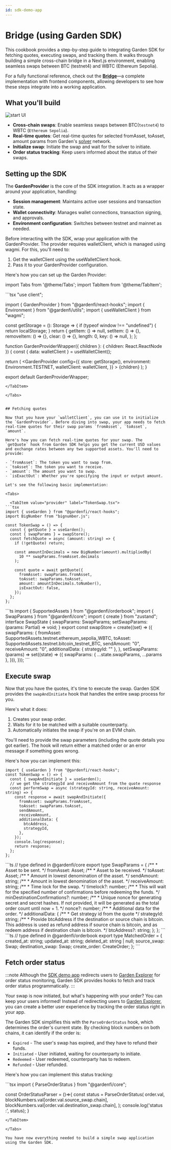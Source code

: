 ```yaml
---
id: sdk-demo-app
---
```



# Bridge (using Garden SDK)

This cookbook provides a step-by-step guide to integrating Garden SDK for fetching quotes, executing swaps, and tracking them. It walks through building a simple cross-chain bridge in a Next.js environment, enabling seamless swaps between BTC (testnet4) and WBTC (Ethereum Sepolia).

For a fully functional reference, check out the **[Bridge](https://github.com/gardenfi/sdk-demo-app)**—a complete implementation with frontend components, allowing developers to see how these steps integrate into a working application.

## What you'll build

![start UI](../images/sdk-demo-app/sdk-demo-app-ui.png)

- **Cross-chain swaps**: Enable seamless swaps between BTC(`testnet4`) to WBTC (`Ethereum Sepolia`).
- **Real-time quotes**: Get real-time quotes for selected fromAsset, toAsset, amount params from Garden's [solver](../../home/fundamentals/introduction/Solvers.md) network.
- **Initialize swap**: Initiate the swap and wait for the solver to initiate.
- **Order status tracking**: Keep users informed about the status of their swaps. 

## Setting up the SDK

The **GardenProvider** is the core of the SDK integration. It acts as a wrapper around your application, handling:

- **Session management**: Maintains active user sessions and transaction state.
- **Wallet connectivity**: Manages wallet connections, transaction signing, and approvals.
- **Environment configuration**: Switches between testnet and mainnet as needed.

Before interacting with the SDK, wrap your application with the GardenProvider. The provider requires walletClient, which is managed using wagmi. For this, you'll need to:

1. Get the walletClient using the useWalletClient hook.
2. Pass it to your GardenProvider configuration.

Here's how you can set up the Garden Provider:

import Tabs from '@theme/Tabs';
import TabItem from '@theme/TabItem';

<Tabs>
  <TabItem value="provider" label="GardenProvider.tsx">
```tsx
"use client";

import { GardenProvider } from "@gardenfi/react-hooks";
import { Environment } from "@gardenfi/utils";
import { useWalletClient } from "wagmi";

const getStorage = (): Storage => {
  if (typeof window !== "undefined") {
    return localStorage;
  }
  return {
    getItem: () => null,
    setItem: () => {},
    removeItem: () => {},
    clear: () => {},
    length: 0,
    key: () => null,
  };
};

function GardenProviderWrapper({ children }: { children: React.ReactNode }) {
  const { data: walletClient } = useWalletClient();

  return (
    <GardenProvider
      config={{
        store: getStorage(),
        environment: Environment.TESTNET,
        walletClient: walletClient,
      }}
    >
      {children}
    </GardenProvider>
  );
}

export default GardenProviderWrapper;
```
</TabItem>

</Tabs>


## Fetching quotes

Now that you have your `walletClient`, you can use it to initialize the `GardenProvider`. Before diving into swap, your app needs to fetch real-time quotes for their swap params `fromAsset`, `toAsset`, `amount`.

Here's how you can fetch real-time quotes for your swap. The `getQuote` hook from Garden SDK helps you get the current USD values and exchange rates between any two supported assets. You'll need to provide:

- `fromAsset`: The token you want to swap from.
- `toAsset`: The token you want to receive.
- `amount`: The amount you want to swap.
- `isExactOut`: Whether you're specifying the input or output amount.

Let's see the following basic implementation:

<Tabs>

  <TabItem value="provider" label="TokenSwap.tsx">
```tsx
import { useGarden } from "@gardenfi/react-hooks";
import BigNumber from "bignumber.js";

const TokenSwap = () => {
  const { getQuote } = useGarden();
  const { swapParams } = swapStore();
  const fetchQuote = async (amount: string) => {
    if (!getQuote) return;

    const amountInDecimals = new BigNumber(amount).multipliedBy(
      10 ** swapParams.fromAsset.decimals
    );

    const quote = await getQuote({
      fromAsset: swapParams.fromAsset,
      toAsset: swapParams.toAsset,
      amount: amountInDecimals.toNumber(),
      isExactOut: false,
    });
  };
};
```
</TabItem>

<TabItem value="swapStore" label="SwapStore.ts">
```ts
import { SupportedAssets } from "@gardenfi/orderbook";
import { SwapParams } from "@gardenfi/core";
import { create } from "zustand";
interface SwapState {
  swapParams: SwapParams;
  setSwapParams: (params: Partial<SwapState["swapParams"]>) => void;
}
export const swapStore = create<SwapState>((set) => ({
  swapParams: {
    fromAsset: SupportedAssets.testnet.ethereum_sepolia_WBTC,
    toAsset: SupportedAssets.testnet.bitcoin_testnet_BTC,
    sendAmount: "0",
    receiveAmount: "0",
    additionalData: { strategyId: "" },
  },
  setSwapParams: (params) =>
    set((state) => ({
      swapParams: { ...state.swapParams, ...params },
    })),
}));
```
</TabItem>
</Tabs>

## Execute swap

Now that you have the quotes, it's time to execute the swap. Garden SDK provides the `swapAndInitiate` hook that handles the entire swap process for you. 

Here's what it does:
1. Creates your swap order.
2. Waits for it to be matched with a suitable counterparty.
3. Automatically initiates the swap if you're on an EVM chain.

You'll need to provide the swap parameters (including the quote details you got earlier). The hook will return either a matched order or an error message if something goes wrong. 

Here's how you can implement this:

<Tabs>

  <TabItem value="swalAndInitiate" label="TokenSwap.tsx">

```tsx
import { useGarden } from "@gardenfi/react-hooks";
const TokenSwap = () => {
  const { swapAndInitiate } = useGarden();
  // we get the strategyId and receiveAmount from the quote response
  const performSwap = async (strategyId: string, receiveAmount: string) => {
    const response = await swapAndInitiate({
      fromAsset: swapParams.fromAsset,
      toAsset: swapParams.toAsset,
      sendAmount,
      receiveAmount,
      additionalData: {
        btcAddress,
        strategyId,
      },
    });
    console.log(response);
    return response;
  };
};
```
</TabItem>

<TabItem value="swapParams" label="SwapParams.ts">
```ts
// type defined in @gardenfi/core
export type SwapParams = {
    /**
     * Asset to be sent.
     */
    fromAsset: Asset;
    /**
     * Asset to be received.
     */
    toAsset: Asset;
    /**
     * Amount in lowest denomination of the asset.
     */
    sendAmount: string;
    /**
     * Amount in lowest denomination of the asset.
     */
    receiveAmount: string;
    /**
     * Time lock for the swap.
     */
    timelock?: number;
    /**
     * This will wait for the specified number of confirmations before redeeming the funds.
     */
    minDestinationConfirmations?: number;
    /**
     * Unique nonce for generating secret and secret hashes. If not provided, it will be generated as the total order count until now + 1.
     */
    nonce?: number;
    /**
     * Additional data for the order.
     */
    additionalData: {
        /**
         * Get strategy id from the quote
         */
        strategyId: string;
        /**
         * Provide btcAddress if the destination or source chain is bitcoin. This address is used as refund address if source chain is bitcoin, and as redeem address if destination chain is bitcoin.
         */
        btcAddress?: string;
    };
};
```
</TabItem>

<TabItem value="matchedOrder" label="MatchedOrder.ts">
```ts
// type defined in @gardenfi/orderbook
export type MatchedOrder = {
    created_at: string;
    updated_at: string;
    deleted_at: string | null;
    source_swap: Swap;
    destination_swap: Swap;
    create_order: CreateOrder;
};
```
</TabItem>

</Tabs>


## Fetch order status

:::note
Although the [SDK demo app](https://github.com/catalogfi/sdk-demo-app) redirects users to [Garden Explorer](https://explorer.garden.finance/) for order status monitoring, Garden SDK provides hooks to fetch and track order status programmatically.
:::

Your swap is now initiated, but what's happening with your order? You can keep your users informed! Instead of redirecting users to [Garden Explorer](https://explorer.garden.finance/), you can create a better user experience by tracking the order status right in your app.

The Garden SDK simplifies this with the `ParseOrderStatus` hook, which determines the order's current state. By checking block numbers on both chains, it can identify if the order is:
- `Expired` - The user's swap has expired, and they have to refund their funds.
- `Initiated` - User initiated, waiting for counterparty to initiate.
- `Redeemed` - User redeemed, counterparty has to redeem.
- `Refunded` - User refunded.

Here's how you can implement this status tracking:

<Tabs>
  <TabItem value="fetchOrder" label="OrderStatusParser.tsx">
```tsx
import { ParseOrderStatus } from "@gardenfi/core";

const OrderStatusParser = ()=>{
    const status = ParseOrderStatus(
      order.val,
      blockNumbers.val[order.val.source_swap.chain],
      blockNumbers.val[order.val.destination_swap.chain],
    );
    console.log('status :', status);
}

```
</TabItem>

</Tabs>

You have now everything needed to build a simple swap application using the Garden SDK.